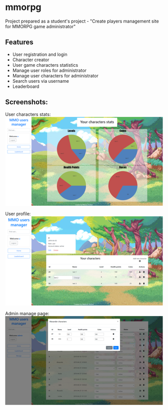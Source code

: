 # mmorpg

Project prepared as a student's project - "Create players management site for MMORPG game administrator"

## Features

* User registration and login
* Character creator
* User game characters statistics
* Manage user roles for administrator
* Manage user characters for administrator
* Search users via username
* Leaderboard

## Screenshots:

User characters stats:
![Stats](screenshots/stats.PNG)

User profile:
![Profile](screenshots/profile.PNG)

Admin manage page:
![Manage](screenshots/characterEditor.PNG)

